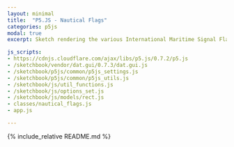 ```yaml
---
layout: minimal
title:  "P5.JS - Nautical Flags"
categories: p5js
modal: true
excerpt: Sketch rendering the various International Maritime Signal Flags, including numbers and Answering pennants, as you type on your keyboard.

js_scripts:
- https://cdnjs.cloudflare.com/ajax/libs/p5.js/0.7.2/p5.js
- /sketchbook/vendor/dat.gui/0.7.3/dat.gui.js
- /sketchbook/p5js/common/p5js_settings.js
- /sketchbook/p5js/common/p5js_utils.js
- /sketchbook/js/util_functions.js
- /sketchbook/js/options_set.js
- /sketchbook/js/models/rect.js
- classes/nautical_flags.js
- app.js

---
```


{% include_relative README.md %}
